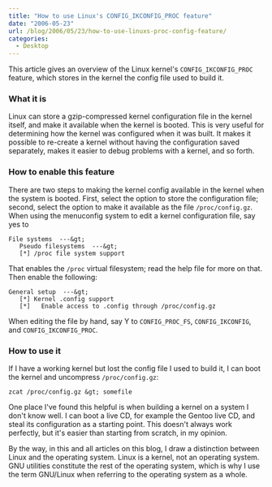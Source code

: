 ```yaml
---
title: "How to use Linux's CONFIG_IKCONFIG_PROC feature"
date: "2006-05-23"
url: /blog/2006/05/23/how-to-use-linuxs-proc-config-feature/
categories:
  - Desktop
---
```

This article gives an overview of the Linux kernel's `CONFIG_IKCONFIG_PROC` feature, which stores in the kernel the config file used to build it.

### What it is

Linux can store a gzip-compressed kernel configuration file in the kernel itself, and make it available when the kernel is booted. This is very useful for determining how the kernel was configured when it was built. It makes it possible to re-create a kernel without having the configuration saved separately, makes it easier to debug problems with a kernel, and so forth.

### How to enable this feature

There are two steps to making the kernel config available in the kernel when the system is booted. First, select the option to store the configuration file; second, select the option to make it available as the file `/proc/config.gz`. 
When using the menuconfig system to edit a kernel configuration file, say yes to 
```
File systems  ---&gt;
   Pseudo filesystems  ---&gt;
   [*] /proc file system support
```

That enables the `/proc` virtual filesystem; read the help file for more on that. Then enable the following:

```
General setup  ---&gt;
   [*] Kernel .config support
   [*]   Enable access to .config through /proc/config.gz
```

When editing the file by hand, say Y to `CONFIG_PROC_FS`, `CONFIG_IKCONFIG`, and `CONFIG_IKCONFIG_PROC`.

### How to use it

If I have a working kernel but lost the config file I used to build it, I can boot the kernel and uncompress `/proc/config.gz`:

```
zcat /proc/config.gz &gt; somefile
```

One place I've found this helpful is when building a kernel on a system I don't know well. I can boot a live CD, for example the Gentoo live CD, and steal its configuration as a starting point. This doesn't always work perfectly, but it's easier than starting from scratch, in my opinion.

By the way, in this and all articles on this blog, I draw a distinction between Linux and the operating system. Linux is a kernel, not an operating system. GNU utilities constitute the rest of the operating system, which is why I use the term GNU/Linux when referring to the operating system as a whole.


